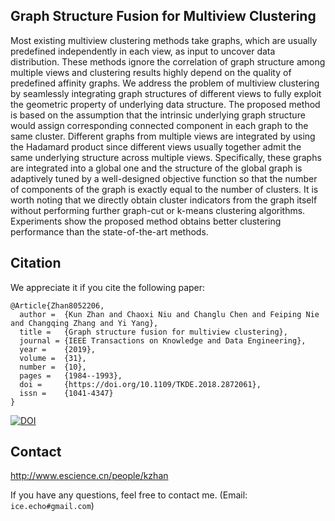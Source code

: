 ## Graph Structure Fusion for Multiview Clustering
Most existing multiview clustering methods take graphs, which are usually predefined independently in each view, as input to uncover data distribution. These methods ignore the correlation of graph structure among multiple views and clustering results highly depend on the quality of predefined affinity graphs. We address the problem of multiview clustering by seamlessly integrating graph structures of different views to fully exploit the geometric property of underlying data structure. The proposed method is based on the assumption that the intrinsic underlying graph structure would assign corresponding connected component in each graph to the same cluster. Different graphs from multiple views are integrated by using the Hadamard product since different views usually together admit the same underlying structure across multiple views. Specifically, these graphs are integrated into a global one and the structure of the global graph is adaptively tuned by a well-designed objective function so that the number of components of the graph is exactly equal to the number of clusters. It is worth noting that we directly obtain cluster indicators from the graph itself without performing further graph-cut or k-means clustering algorithms. Experiments show the proposed method obtains better clustering performance than the state-of-the-art methods.


## Citation
We appreciate it if you cite the following paper:
```
@Article{Zhan8052206,
  author =  {Kun Zhan and Chaoxi Niu and Changlu Chen and Feiping Nie and Changqing Zhang and Yi Yang},
  title =   {Graph structure fusion for multiview clustering},
  journal = {IEEE Transactions on Knowledge and Data Engineering},
  year =    {2019},
  volume =  {31},
  number =  {10},
  pages =   {1984--1993},
  doi =     {https://doi.org/10.1109/TKDE.2018.2872061},
  issn =    {1041-4347}
}

```
<a href="https://doi.org/10.1109/TKDE.2018.2872061"><img src="https://zenodo.org/badge/DOI/10.1109/TKDE.2018.2872061.svg" alt="DOI"></a>

## Contact
http://www.escience.cn/people/kzhan

If you have any questions, feel free to contact me. (Email: `ice.echo#gmail.com`)
